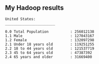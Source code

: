 

## My Hadoop results

    United States:
    _______________________
    
    0.0 Total Population          : 256012138
    1.1 Male                      : 127043167
    1.2 Female                    : 132097298
    2.1 Under 18 years old        : 119251255
    2.2 18 to 44 years old        : 121537719
    2.3 45 to 64 years old        : 47387392
    2.4 65 years and older        : 31669400
